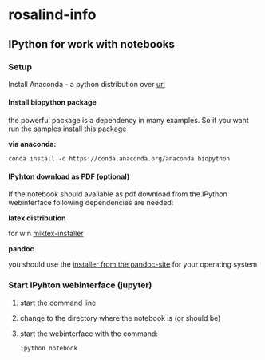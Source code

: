 # rosalind-info

## IPython for work with notebooks

### Setup
Install Anaconda - a python distribution over [url](https://www.continuum.io/downloads)

#### Install biopython package
the powerful package is a dependency in many examples. So if you want run the samples install this package

**via anaconda:**

  `conda install -c https://conda.anaconda.org/anaconda biopython`
  
#### IPyhton download as PDF (optional)
If the notebook should available as pdf download from the IPython webinterface following dependencies are needed:

**latex distribution**

for win [miktex-installer](http://miktex.org/download)

**pandoc**

you should use the [installer from the pandoc-site](http://pandoc.org/installing.html) for your operating system

### Start IPyhton webinterface (jupyter)
1. start the command line
2. change to the directory where the notebook is (or should be)
3. start the webinterface with the command:
    
    `ipython notebook`
